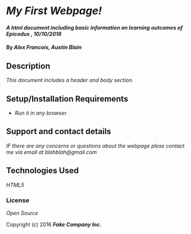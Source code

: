 # _My First Webpage!_

#### _A html document including basic information on learning outcomes of Epicodus , 10/10/2016_

#### By _**Alex Francois, Austin Blain**_

## Description

_This document includes a header and body section._

## Setup/Installation Requirements

* _Run it in any browser_



## Support and contact details

_IF there are any concerns or questions about the webpage plese contact me via email at blahblah@gmail.com_

## Technologies Used

_HTML5_

### License

*Open Source*

Copyright (c) 2016 **_Fake Company Inc._**
